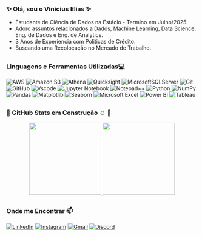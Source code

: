 ### ✨ Olá, sou o Vinicius Elias ✨
- Estudante de Ciência de Dados na Estácio - Termino em  Julho/2025.
- Adoro assuntos relacionados a Dados, Machine Learning, Data Science, Eng. de Dados e Eng. de Analytics.
- 3 Anos de Experiencia com Politicas de Crédito.
- Buscando uma Recolocação no Mercado de Trabalho.
##
### Linguagens e Ferramentas Utilizadas💻

  ![AWS](  https://img.shields.io/badge/Amazon_AWS-FF9900?style=for-the-badge&logo=amazonaws&logoColor=white)
  ![Amazon S3](https://img.shields.io/badge/Amazon%20S3-62a538?style=for-the-badge&logo=amazons3&logoColor=white)
  ![Athena](  https://img.shields.io/badge/Amazon_Athena-f58631?style=for-the-badge&logo=amazonaws&logoColor=white)
  ![Quicksight](https://img.shields.io/badge/Amazon_Quicksight-00b7f4?style=for-the-badge&logo=amazonaws&logoColor=white)
  ![MicrosoftSQLServer](https://img.shields.io/badge/Microsoft%20SQL%20Server-CC2927?style=for-the-badge&logo=microsoft%20sql%20server&logoColor=white)
  ![Git](https://img.shields.io/badge/GIT-E44C30?style=for-the-badge&logo=git&logoColor=white)
  ![GitHub](https://img.shields.io/badge/github-%23121011.svg?style=for-the-badge&logo=github&logoColor=white)
  ![Vscode](https://img.shields.io/badge/Vscode-007ACC?style=for-the-badge&logo=visual-studio-code&logoColor=white)
  ![Jupyter Notebook](https://img.shields.io/badge/Jupyter-F37626.svg?&style=for-the-badge&logo=Jupyter&logoColor=white)
  ![Notepad++](https://img.shields.io/badge/Notepad++-90E59A.svg?style=for-the-badge&logo=notepad%2b%2b&logoColor=black)
  ![Python](https://img.shields.io/badge/python-3670A0?style=for-the-badge&logo=python&logoColor=ffdd54)
  ![NumPy](https://img.shields.io/badge/numpy-%23013243.svg?style=for-the-badge&logo=numpy&logoColor=white)
  ![Pandas](https://img.shields.io/badge/pandas-%23150458.svg?style=for-the-badge&logo=pandas&logoColor=white)
  ![Matplotlib](https://img.shields.io/badge/Matplotlib-%23ffffff.svg?style=for-the-badge&logo=Matplotlib&logoColor=black)
  ![Seaborn](https://img.shields.io/badge/-Seaborn-3776AB?style=for-the-badge&logo=seaborn&logoColor=white&size=40x40)
  ![Microsoft Excel](https://img.shields.io/badge/Microsoft_Excel-217346?style=for-the-badge&logo=excel&logoColor=white)
  ![Power BI](https://img.shields.io/badge/power_bi-F2C811?style=for-the-badge&logo=powerbi&logoColor=black)
  ![Tableau](https://img.shields.io/badge/Tableau-E97627?style=for-the-badge&logo=Tableau&logoColor=white)
  
##
### :construction: GitHub Stats em Construção :relaxed: :construction:

<p align="center">
<a href="https://github.com/vigonel">
  <img height="190em" src="https://github-readme-stats-vinicius-elias-projects-934e99c5.vercel.app/api?username=vigonel&show_icons=true&theme=highcontrast&locale=pt-br&rank_icon=github" />
  <img height="190em" src="https://github-readme-stats-vinicius-elias-projects-934e99c5.vercel.app/api/top-langs/?username=vigonel&theme=highcontrast&locale=pt-br&layout=compact&langs_count=15" />
</a>
</p>


##
### Onde me Encontrar 📫
[![LinkedIn](https://img.shields.io/badge/-LinkedIn-0077B5?style=for-the-badge&logo=linkedin&logoColor=white)](https://www.linkedin.com/in/vingonelias/)
[![Instagram](https://img.shields.io/badge/-Instagram-%23E4405F?style=for-the-badge&logo=instagram&logoColor=white)](https://www.instagram.com/vingon.elias/)
[![Gmail](https://img.shields.io/badge/-vingon.elias@gmail.com-333333?style=for-the-badge&logo=gmail&logoColor=red&link=mailto:vingon.elias@gmail.com)](mailto:vingon.elias@gmail.com)
[![Discord](https://img.shields.io/badge/Discord-%235865F2.svg?style=for-the-badge&logo=discord&logoColor=white)](https://discord.com/users/1371587448278352002)

<!--

**Vigonel/Vigonel** is a ✨ _special_ ✨ repository because its `README.md` (this file) appears on your GitHub profile.

Here are some ideas to get you started:

- 🔭 I’m currently working on ...
- 🌱 I’m currently learning ...
- 👯 I’m looking to collaborate on ...
- 🤔 I’m looking for help with ...
- 💬 Ask me about ...
- 📫 How to reach me: ...
- 😄 Pronouns: ...
- ⚡ Fun fact: ...



 
![GitHub Stats](https://github-readme-stats-vinicius-elias-projects-934e99c5.vercel.app/api?username=vigonel&show_icons=true&theme=highcontrast&locale=pt-br&rank_icon=github&card_width=450)

![Top Langs](https://github-readme-stats-vinicius-elias-projects-934e99c5.vercel.app/api/top-langs/?username=vigonel&theme=highcontrast&locale=pt-br&layout=compact&card_width=350&langs_count=15)
-->
